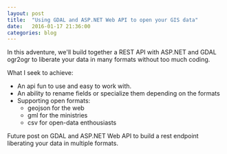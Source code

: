```yaml
---
layout: post
title:  "Using GDAL and ASP.NET Web API to open your GIS data"
date:   2016-01-17 21:36:00
categories: blog
---
```


In this adventure, we'll build together a REST API with ASP.NET and GDAL ogr2ogr to liberate
your data in many formats without too much coding.

What I seek to achieve:

- An api fun to use and easy to work with.
- An ability to rename fields or specialize them depending on the formats
- Supporting open formats:
  - geojson for the web
  - gml for the ministries
  - csv for open-data enthousiasts

Future post on GDAL and ASP.NET Web API to build a rest endpoint liberating your data in multiple formats.
